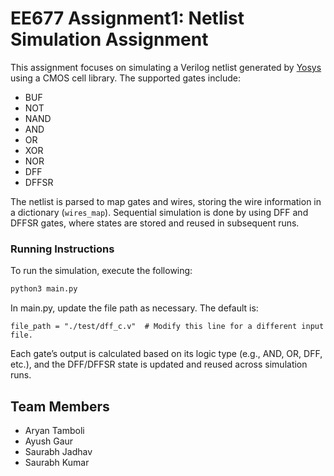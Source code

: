 # EE677 Assignment1: Netlist Simulation Assignment

This assignment focuses on simulating a Verilog netlist generated by [Yosys](https://yosyshq.net/) using a CMOS cell library. The supported gates include:

- BUF
- NOT
- NAND
- AND
- OR
- XOR
- NOR
- DFF
- DFFSR

The netlist is parsed to map gates and wires, storing the wire information in a dictionary (`wires_map`).
Sequential simulation is done by using DFF and DFFSR gates, where states are stored and reused in subsequent runs.

### Running Instructions

To run the simulation, execute the following:

```bash
python3 main.py
```

In main.py, update the file path as necessary. The default is:

```python3
file_path = "./test/dff_c.v"  # Modify this line for a different input file.
```

Each gate’s output is calculated based on its logic type (e.g., AND, OR, DFF, etc.), and the DFF/DFFSR state is updated and reused across simulation runs.

## Team Members

- Aryan Tamboli
- Ayush Gaur
- Saurabh Jadhav
- Saurabh Kumar
